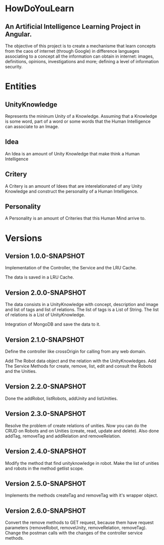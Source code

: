 # HowDoYouLearn

## An Artificial Intelligence Learning Project in Angular.

The objective of this project is to create a mechanisme that learn concepts from the caos of internet (through Google) in difference languages associating to a concept all the information can obtain in internet: images, definitions, opinions, investigations and more; defining a level of information security.

# Entities

## UnityKnowledge

Represents the mininum Unity of a Knowledge. Assuming that a Knowledge is some word, part of a word or some words that the Human Intelligence can associate to an Image.

## Idea

An Idea is an amount of Unity Knowledge that make think a Human Intelligence

## Critery

A Critery is an amount of Idees that are interelationated of any Unity Knowledge and construct the personality of a Human Intelligence.

## Personality

A Personality is an amount of Criteries that this Human Mind arrive to.

# Versions

## Version 1.0.0-SNAPSHOT

Implementation of the Controller, the Service and the LRU Cache.

The data is saved in a LRU Cache.

## Version 2.0.0-SNAPSHOT

The data consists in a UnityKnowledge with concept, description and image and list of tags and list of relations.
The list of tags is a List of String.
The list of relations is a List of UnityKnowledge.

Integration of MongoDB and save the data to it.

## Version 2.1.0-SNAPSHOT

Define the controller like crossOrigin for calling from any web domain.

Add The Robot data object and the relation with the UnityKnowledges.
Add The Service Methods for create, remove, list, edit and consult the Robots and the Unities.

## Version 2.2.0-SNAPSHOT

Done the addRobot, listRobots, addUnity and listUnities.

## Version 2.3.0-SNAPSHOT

Resolve the problem of create relations of unities.
Now you can do the CRUD on Robots and on Unities (create, read, update and delete).
Also done addTag, removeTag and addRelation and removeRelation.

## Version 2.4.0-SNAPSHOT

Modify the method that find unityknowledge in robot.
Make the list of unities and robots in the method getlist scope.

## Version 2.5.0-SNAPSHOT

Implements the methods createTag and removeTag with it's wrapper object.

## Version 2.6.0-SNAPSHOT

Convert the remove methods to GET request, because them have request parameters (removeRobot, removeUnity, removeRelation, removeTag).
Change the postman calls with the changes of the controller service methods.
